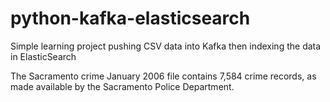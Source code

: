 # python-kafka-elasticsearch
Simple learning project pushing CSV data into Kafka then indexing the data in ElasticSearch

The Sacramento crime January 2006 file contains 7,584 crime records, as made available by the Sacramento Police Department.
